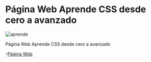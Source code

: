 # Página Web Aprende CSS desde cero a avanzado

![aprende ](./img/aprendecss.jpg)


Página Web Aprende CSS desde cero a avanzado

-[Página Web ](https://jhonpe.github.io/aprendecss)